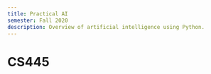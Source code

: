 ```yaml
---
title: Practical AI
semester: Fall 2020
description: Overview of artificial intelligence using Python.
---
```


# CS445